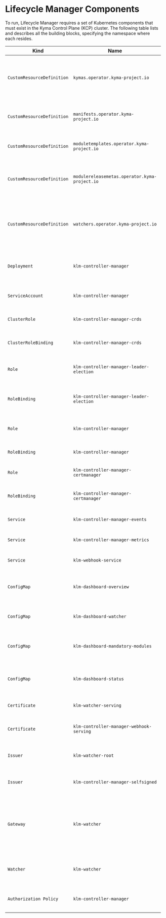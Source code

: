 # Lifecycle Manager Components

To run, Lifecycle Manager requires a set of Kubernetes components that must exist in the Kyma Control Plane (KCP) cluster. The following table lists and describes all the building blocks, specifying the namespace where each resides.

| Kind                       | Name                                          | Namespace      | Description                                                                                            |
|----------------------------|-----------------------------------------------|----------------|--------------------------------------------------------------------------------------------------------|
| `CustomResourceDefinition` | `kymas.operator.kyma-project.io`              | Cluster-wide   | Custom Resource Definition (CRD) for managing Kyma custom resources.                                   |
| `CustomResourceDefinition` | `manifests.operator.kyma-project.io`          | Cluster-wide   | CRD for module deployment and image configurations.                                                    |
| `CustomResourceDefinition` | `moduletemplates.operator.kyma-project.io`    | Cluster-wide   | CRD for defining module images and resources.                                                          |
| `CustomResourceDefinition` | `modulereleasemetas.operator.kyma-project.io` | Cluster-wide   | CRD for mapping module versions to corresponding channels.                                             |
| `CustomResourceDefinition` | `watchers.operator.kyma-project.io`           | Cluster-wide   | CRD for watching changes on specified resources in the SAP BTP, Kyma runtime (SKR) clusters.           |
| `Deployment`               | `klm-controller-manager`                      | `kcp-system`   | Main controller logic for managing all Kyma resources.                                                 |
| `ServiceAccount`           | `klm-controller-manager`                      | `kcp-system`   | Main controller's service account.                                                                     |
| `ClusterRole`              | `klm-controller-manager-crds`                 | Cluster-wide   | Grants permissions to manage CRDs.                                                                     |
| `ClusterRoleBinding`       | `klm-controller-manager-crds`                 | Cluster-wide   | Binds a CRD's role to its service account.                                                                |
| `Role`                     | `klm-controller-manager-leader-election`      | `kcp-system`   | Grants permission for a leader election.                                                                 |
| `RoleBinding`              | `klm-controller-manager-leader-election`      | `kcp-system`   | Binds the leader election role to a service account.                                                         |
| `Role`                     | `klm-controller-manager`                      | `kcp-system`   | Role for accessing runtime resources.                                                                  |
| `RoleBinding`              | `klm-controller-manager`                      | `kcp-system`   | Binds manager role to service account.                                                                 |
| `Role`                     | `klm-controller-manager-certmanager`          | `istio-system` | Role for cert-manager integration.                                                                     |
| `RoleBinding`              | `klm-controller-manager-certmanager`          | `istio-system` | Binds cert-manager role to service account.                                                            |
| `Service`                  | `klm-controller-manager-events`               | `kcp-system`   | Exposes controller events.                                                                             |
| `Service`                  | `klm-controller-manager-metrics`              | `kcp-system`   | Exposes controller metrics.                                                                            |
| `Service`                  | `klm-webhook-service`                         | `kcp-system`   | Exposes controller webhook.                                                                            |
| `ConfigMap`                | `klm-dashboard-overview`                      | `kcp-system`   | Grafana dashboard config for overview panel.                                                           |
| `ConfigMap`                | `klm-dashboard-watcher`                       | `kcp-system`   | Grafana dashboard config for watcher view.                                                             |
| `ConfigMap`                | `klm-dashboard-mandatory-modules`             | `kcp-system`   | Grafana dashboard config for the mandatory modules view.                                                   |
| `ConfigMap`                | `klm-dashboard-status`                        | `kcp-system`   | Grafana dashboard config for modules status view.                                                      |
| `Certificate`              | `klm-watcher-serving`                         | `istio-system` | Self-signed watcher certificate.                                                                       |
| `Certificate`              | `klm-controller-manager-webhook-serving`      | `kcp-system`   | Lifecycle Manager webhook certificate.                                                                 |
| `Issuer`                   | `klm-watcher-root`                            | `istio-system` | Issues the self-signed watcher certificates.                                                           |
| `Issuer`                   | `klm-controller-manager-selfsigned`           | `kcp-system`   | Issues the webhook serving certificates.                                                               |
| `Gateway`                  | `klm-watcher `                                | `kcp-system`   | Istio gateway that exposes the watcher endpoint over HTTPS for secure communication with SKR clusters. |
| `Watcher`                  | `klm-watcher`                                 | `kcp-system`   | Watches the changes done to the remote Kyma custom resource.                                               |
| `Authorization Policy`     | `klm-controller-manager`                      | `kcp-system`   | Policy to allow access to metrics and webhooks.                                                        |




